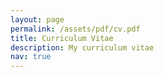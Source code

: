 ```yaml
---
layout: page
permalink: /assets/pdf/cv.pdf
title: Curriculum Vitae
description: My curriculum vitae
nav: true
---
```

